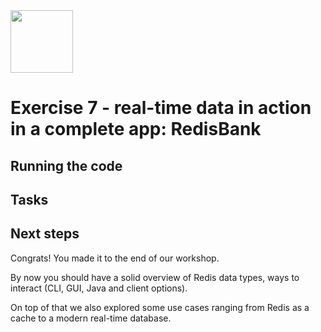 <img src="../img/redis-logo-full-color-rgb.png" height=100/>

# Exercise 7 - real-time data in action in a complete app: RedisBank

## Running the code

## Tasks

## Next steps

Congrats! You made it to the end of our workshop.

By now you should have a solid overview of Redis data types, ways to interact (CLI, GUI, Java and client options). 

On top of that we also explored some use cases ranging from Redis as a cache to a modern real-time database.
